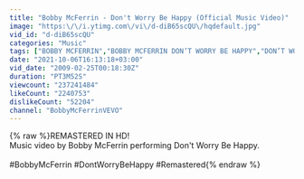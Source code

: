 ```yaml
---
title: "Bobby McFerrin - Don't Worry Be Happy (Official Music Video)"
image: "https:\/\/i.ytimg.com\/vi\/d-diB65scQU\/hqdefault.jpg"
vid_id: "d-diB65scQU"
categories: "Music"
tags: ["BOBBY MCFERRIN","BOBBY MCFERRIN DON’T WORRY BE HAPPY","DON’T WORRY BE HAPPY"]
date: "2021-10-06T16:13:18+03:00"
vid_date: "2009-02-25T00:18:30Z"
duration: "PT3M52S"
viewcount: "237241484"
likeCount: "2240753"
dislikeCount: "52204"
channel: "BobbyMcFerrinVEVO"
---
```

{% raw %}REMASTERED IN HD!<br />Music video by Bobby McFerrin performing Don't Worry Be Happy. <br /><br />#BobbyMcFerrin #DontWorryBeHappy #Remastered{% endraw %}

